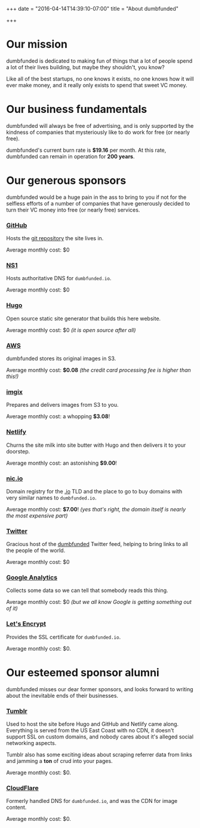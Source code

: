 +++
date = "2016-04-14T14:39:10-07:00"
title = "About dumbfunded"

+++

# Our mission

dumbfunded is dedicated to making fun of things that a lot of people spend a lot of their 
lives building, but maybe they shouldn't, you know? 

Like all of the best startups, no one knows it exists, no one knows how it will ever make 
money, and it really only exists to spend that sweet VC money.

# Our business fundamentals

dumbfunded will always be free of advertising, and is only supported by the kindness of 
companies that mysteriously like to do work for free (or nearly free).

dumbfunded's current burn rate is **$19.16** per month. At this rate, dumbfunded can remain in 
operation for **200 years**.

# Our generous sponsors

dumbfunded would be a huge pain in the ass to bring to you if not for the selfless 
efforts of a number of companies that have generously decided to turn their VC money into 
free (or nearly free) services.

### [GitHub](https://github.com/)
Hosts the [git repository](https://github.com/dumbfunded/dumb-site) the site lives in.

Average monthly cost: $0

### [NS1](https://ns1.com/)
Hosts authoritative DNS for `dumbfunded.io`.

Average monthly cost: $0

### [Hugo](https://gohugo.io/)
Open source static site generator that builds this here website.

Average monthly cost: $0 *(it is open source after all)*

### [AWS](https://aws.amazon.com/)
dumbfunded stores its original images in S3.

Average monthly cost: **$0.08** *(the credit card processing fee is higher than this!)*

### [imgix](https://www.imgix.com/)
Prepares and delivers images from S3 to you.

Average monthly cost: a whopping **$3.08**!

### [Netlify](https://www.netlify.com/)
Churns the site milk into site butter with Hugo and then delivers it to your doorstep.

Average monthly cost: an astonishing **$9.00**!

### [nic.io](https://nic.io/)
Domain registry for the [.io](https://en.wikipedia.org/wiki/.io) TLD and the 
place to go to buy domains with very similar names to `dumbfunded.io`.

Average monthly cost: **$7.00**! *(yes that's right, the domain itself is nearly the most 
expensive part)*

### [Twitter](https://twitter.com/)
Gracious host of the [dumbfunded](https://twitter.com/dumbfundedit) Twitter feed, helping 
to bring 
links to all the people of the world.

Average monthly cost: $0

### [Google Analytics](https://analytics.google.com/)
Collects some data so we can tell that somebody reads this thing.

Average monthly cost: $0 *(but we all know Google is getting something out of it)*

### [Let's Encrypt](https://letsencrypt.org/)
Provides the SSL certificate for `dumbfunded.io`.

Average monthly cost: $0.

# Our esteemed sponsor alumni

dumbfunded misses our dear former sponsors, and looks forward to writing about the 
inevitable ends of their businesses.

### [Tumblr](https://www.tumblr.com/)
Used to host the site before Hugo and GitHub and Netlify came along.
Everything is served from the US East Coast with no CDN, it doesn't support SSL on custom 
domains, and nobody cares about it's alleged social networking aspects.

Tumblr also has some exciting ideas about scraping referrer data from links and jamming a 
**ton** of crud into your pages.

Average monthly cost: $0.

### [CloudFlare](https://www.cloudflare.com/)
Formerly handled DNS for `dumbfunded.io`, and was the CDN for image content.

Average monthly cost: $0.
